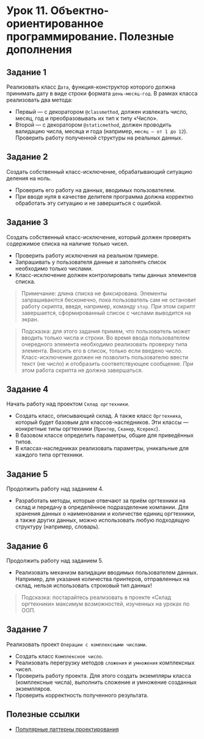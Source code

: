 # Урок 11. Объектно-ориентированное программирование. Полезные дополнения

## Задание 1
Реализовать класс `Дата`, функция-конструктор которого должна принимать дату в виде строки формата `день-месяц-год`. 
В рамках класса реализовать два метода:
* Первый — с декоратором `@classmethod`, должен извлекать число, месяц, год и преобразовывать их тип к типу «Число». 
* Второй — с декоратором `@staticmethod`, должен проводить валидацию числа, месяца и года 
  (например, `месяц — от 1 до 12`). Проверить работу полученной структуры на реальных данных.

## Задание 2
Создать собственный класс-исключение, обрабатывающий ситуацию деления на ноль.
* Проверить его работу на данных, вводимых пользователем. 
* При вводе нуля в качестве делителя программа должна корректно обработать эту ситуацию и не завершиться с ошибкой.

## Задание 3
Создать собственный класс-исключение, который должен проверять содержимое списка на наличие только чисел. 
* Проверить работу исключения на реальном примере. 
* Запрашивать у пользователя данные и заполнять список необходимо только числами. 
* Класс-исключение должен контролировать типы данных элементов списка.

> Примечание: длина списка не фиксирована. Элементы запрашиваются бесконечно, пока пользователь сам не остановит 
> работу скрипта, введя, например, команду `stop`. 
> При этом скрипт завершается, сформированный список с числами выводится на экран.

> Подсказка: для этого задания примем, что пользователь может вводить только числа и строки. 
> Во время ввода пользователем очередного элемента необходимо реализовать проверку типа элемента. 
> Вносить его в список, только если введено число. 
> Класс-исключение должен не позволить пользователю ввести текст (не число) и отобразить соответствующее сообщение. 
> При этом работа скрипта не должна завершаться.

## Задание 4
Начать работу над проектом `Склад оргтехники`. 
* Создать класс, описывающий склад. А также класс `Оргтехника`, который будет базовым для классов-наследников. 
Эти классы — конкретные типы оргтехники (`Принтер`, `Сканер`, `Ксерокс`). 
* В базовом классе определить параметры, общие для приведённых типов.
* В классах-наследниках реализовать параметры, уникальные для каждого типа оргтехники.

## Задание 5
Продолжить работу над заданием 4. 
* Разработать методы, которые отвечают за приём оргтехники на склад и передачу в определённое подразделение компании. 
Для хранения данных о наименовании и количестве единиц оргтехники, а также других данных, 
можно использовать любую подходящую структуру (например, словарь).

## Задание 6
Продолжить работу над заданием 5. 
* Реализовать механизм валидации вводимых пользователем данных. Например, для указания количества принтеров, 
отправленных на склад, нельзя использовать строковый тип данных!

> Подсказка: постарайтесь реализовать в проекте «Склад оргтехники» максимум возможностей, изученных на уроках по ООП.

## Задание 7
Реализовать проект `Операции с комплексными числами`.
* Создать класс `Комплексное число`. 
* Реализовать перегрузку методов `сложения` и `умножения` комплексных чисел. 
* Проверить работу проекта. Для этого создать экземпляры класса (комплексные числа), выполнить сложение и умножение 
созданных экземпляров. 
* Проверить корректность полученного результата.


## Полезные ссылки
* [Популярные паттерны проектирования](https://refactoring.guru/ru/design-patterns/python)